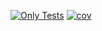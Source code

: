 [![Only Tests](https://github.com/P4piJoke/blog-rest-api/actions/workflows/only-tests.yml/badge.svg)](https://github.com/P4piJoke/blog-rest-api/actions/workflows/only-tests.yml)
[![cov](https://we-cli.github.io/jayin/badges/coverage.svg)](https://github.com/we-cli/jayin/actions)
